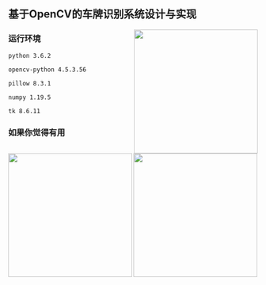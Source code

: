 ## 基于OpenCV的车牌识别系统设计与实现    
<p>  
<img src="https://user-images.githubusercontent.com/31680619/167295765-2360d52d-f55b-46a4-8f9c-7c0a1302a3c5.png"  align = "right"  height="250" />

### 运行环境
    python 3.6.2
    
    opencv-python 4.5.3.56
    
    pillow 8.3.1
    
    numpy 1.19.5
    
    tk 8.6.11
</p>

### 如果你觉得有用
<p>
<img src="https://github.com/skci/VLPR/assets/31680619/2629fe59-24b6-464b-901a-6c63d332a083"  align = "left"  height="250" />
<img src="https://github.com/skci/VLPR/assets/31680619/003cf061-e4f6-478f-8e20-6b891a0255ff"  align = "center"  height="250" />
</p>

